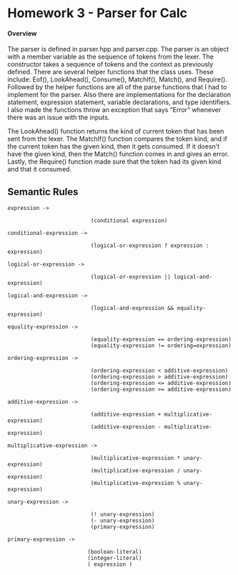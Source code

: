 # Homework 3 - Parser for Calc

#### Overview

The parser is defined in parser.hpp and parser.cpp. The parser is an object with a member variable as the sequence of tokens from the lexer. The constructor takes a sequence of tokens and the context as previously defined. There are several helper functions that the class uses. These include: Eof(), LookAhead(), Consume(), MatchIf(), Match(), and Require(). Followed by the helper functions are all of the parse functions that I had to implement for the parser. Also there are implementations for the declaration statement, expression statement, variable declarations, and type identifiers. I also made the functions throw an exception that says “Error” whenever there was an issue with the inputs. 

The LookAhead() function returns the kind of current token that has been sent from the lexer. The MatchIf() function compares the token kind, and if the current token has the given kind, then it gets consumed. If it doesn’t have the given kind, then the Match() function comes in and gives an error. Lastly, the Require() function made sure that the token had its given kind and that it consumed.

## Semantic Rules

`expression ->` 
      
                              (conditional expression)

`conditional-expression ->`    

                              (logical-or-expression ? expression : expression)

 `logical-or-expression ->`     
 
                              (logical-or-expression || logical-and-expression)
 
 `logical-and-expression ->`    
                    
                              (logical-and-expression && equality-expression)

 `equality-expression ->`        
 
                              (equality-expression == ordering-expression)
                              (equality-expression != ordering=expression) 

 `ordering-expression ->`     
 
                              (ordering-expression < additive-expression)
                              (ordering-expression > additive-expression)
                              (ordering-expression <= additive-expression)
                              (ordering-expression >= additive-expression)
      
`additive-expression ->`      

                              (additive-expression + multiplicative-expression)
                              (additive-expression - multiplicative-expression)
             
 `multiplicative-expression ->` 
 
                              (multiplicative-expression * unary-expression)
                              (multiplicative-expression / unary-expression)
                              (multiplicative-expression % unary-expression)
                             
`unary-expression ->`    

                              (! unary-expression)
                              (- unary-expression)
                              (primary-expression)
                    
`primary-expression ->` 

                             (boolean-literal)
                             (integer-literal)
                             ( expression )
                   
                       

